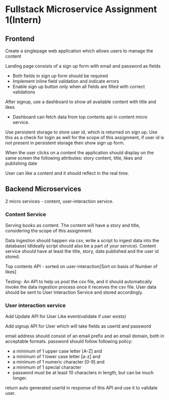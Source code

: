 # Fullstack Microservice Assignment 1(Intern)

## Frontend

Create a singlepage web application which allows users to manage the content

Landing page consists of a sign up form with email and password as fields

- Both fields in sign up form should be required
- Implement inline field validation and indicate errors
- Enable sign up button only when all fields are filled with correct validations

After signup, use a dashboard to show all available content with title and likes

- Dashboard can fetch data from top contents api in content micro service.

Use persistent storage to store user id, which is returned on sign up. Use this as a check for login as well for the scope of this assignment, if user id is not present in persistent storage then show sign up form.

When the user clicks on a content the application should display on the same screen the following attributes: story content, title, likes and publishing date

User can like a content and it should reflect in the real time.

## Backend Microservices

2 micro services - content, user-interaction service.

### Content Service

Serving books as content. The content will have a story and title, considering the scope of this assignment.

Data ingestion should happen via csv, write a script to ingest data into the database( IdIdeally script should also be a part of your service). Content service should have at least the title, story, date published and the user id stored.

Top contents API - sorted on user-interaction[Sort on basis of Number of likes]

Testing- An API to help us post the csv file, and it should automatically invoke the data ingestion process once it receives the csv file.
User data should be sent to User Interaction Service and stored accordingly.

### User interaction service

Add Update API for User Like event(validate if user exists)

Add signup API for User which will take fields as userId and password

email address should consist of an email prefix and an email domain, both in acceptable formats.
password should follow following policy:

- a minimum of 1 upper case letter [A-Z] and
- a minimum of 1 lower case letter [a-z] and
- a minimum of 1 numeric character [0-9] and
- a minimum of 1 special character
- password must be at least 10 characters in length, but can be much longer.

return auto generated userId in response of this API and use it to validate user.
